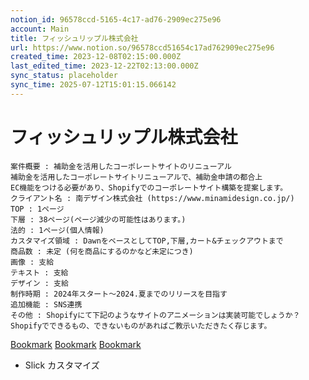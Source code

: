 ```yaml
---
notion_id: 96578ccd-5165-4c17-ad76-2909ec275e96
account: Main
title: フィッシュリップル株式会社
url: https://www.notion.so/96578ccd51654c17ad762909ec275e96
created_time: 2023-12-08T02:15:00.000Z
last_edited_time: 2023-12-22T02:13:00.000Z
sync_status: placeholder
sync_time: 2025-07-12T15:01:15.066142
---
```

# フィッシュリップル株式会社

  ```plain text
案件概要 : 補助金を活用したコーポレートサイトのリニューアル
補助金を活用したコーポレートサイトリニューアルで、補助金申請の都合上
EC機能をつける必要があり、Shopifyでのコーポレートサイト構築を提案します。
クライアント名 : 南デザイン株式会社 (https://www.minamidesign.co.jp/)
TOP : 1ページ
下層 : 38ページ(ページ減少の可能性はあります。)
法的 : 1ページ(個人情報)
カスタマイズ領域 : DawnをベースとしてTOP,下層,カート&チェックアウトまで
商品数 : 未定 (何を商品にするのかなど未定につき)
画像 : 支給
テキスト : 支給
デザイン : 支給
制作時期 : 2024年スタート〜2024.夏までのリリースを目指す
追加機能 : SNS連携
その他 : Shopifyにて下記のようなサイトのアニメーションは実装可能でしょうか？
Shopifyでできるもの、できないものがあればご教示いただきたく存じます。
  ```
  [Bookmark](https://www.pentel.co.jp/)
  [Bookmark](https://stellaseed.jp/)
  [Bookmark](https://www.j-toshi.com/)
  - Slick カスタマイズ